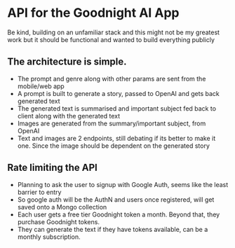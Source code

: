 # API for the Goodnight AI App

Be kind, building on an unfamiliar stack and this might not be my greatest work but it should be functional and wanted to build everything publicly

## The architecture is simple. 

* The prompt and genre along with other params are sent from the mobile/web app
* A prompt is built to generate a story, passed to OpenAI and gets back generated text
* The generated text is summarised and important subject fed back to client along with the generated text
* Images are generated from the summary/important subject, from OpenAI
* Text and images are 2 endpoints, still debating if its better to make it one. Since the image should be dependent on the generated story

## Rate limiting the API

* Planning to ask the user to signup with Google Auth, seems like the least barrier to entry
* So google auth will be the AuthN and users once registered, will get saved onto a Mongo collection
* Each user gets a free tier Goodnight token a month. Beyond that, they purchase Goodnight tokens.
* They can generate the text if they have tokens available, can be a monthly subscription.
